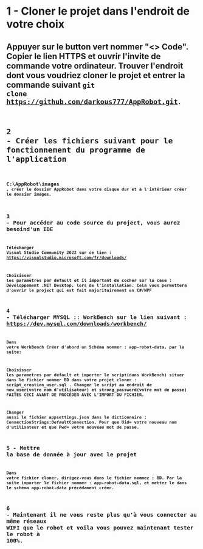 # 1 - Cloner le projet dans l'endroit de votre choix

## Appuyer sur le button vert nommer "<> Code". Copier le lien HTTPS et ouvrir l'invite de commande votre ordinateur. Trouver l'endroit dont vous voudriez cloner le projet et entrer la commande suivant <code>git clone https://github.com/darkous777/AppRobot.git<code>.

# 2 - Créer les fichiers suivant pour le fonctionnement du programme de l'application

## <code>C:\AppRobot\images<code> , créer le dossier AppRobot dans votre disque dur et à l'intérieur créer le dossier images.

# 3 - Pour accéder au code source du project, vous aurez besoind'un IDE

## Télécharger Visual Studio Community 2022 sur ce lien : https://visualstudio.microsoft.com/fr/downloads/

## Choisisser les paramètres par default et il important de cocher sur la case : Développement .NET Desktop, lors de l'installation. Cela vous permettera d'ouvrir le project qui est fait majoritairement en C#/WPF

# 4 - Télécharger MYSQL :: WorkBench sur le lien suivant : https://dev.mysql.com/downloads/workbench/

## Dans votre WorkBench Créer d'abord un Schéma nommer : app-robot-data, par la suite:

## Choisisser les parametres par défault et importer le script(dans WorkBench) situer dans le fichier nommer BD dans votre projet cloner : script_creation_user.sql . Changer le script au endroit de new_user(votre nom d'utilisateur) et strong_password(votre mot de passe) FAITES CECI AVANT DE PROCÉDER AVEC L'IMPORT DU FICHIER.

## Changer aussi le fichier appsettings.json dans le dictionnaire : ConnectionStrings:DefaultConnection. Pour que Uid= votre nouveau nom d'utilisateur et que Pwd= votre nouveau mot de passe.

# 5 - Mettre la base de donnée à jour avec le projet

## Dans votre fichier cloner, dirigez-vous dans le fichier nommez : BD. Par la suite importer le fichier nommer : app-robot-data.sql, et mettez le dans le schéma app-robot-data précédament créer.

# 6 - Maintenant il ne vous reste plus qu'à vous connecter au même réseaux WIFI que le robot et voila vous pouvez maintenant tester le robot à 100%.
